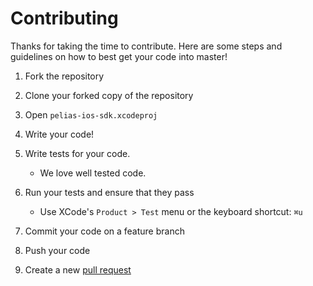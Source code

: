 # Contributing
Thanks for taking the time to contribute. Here are some steps and guidelines on how to best get your code into master!

1. Fork the repository

2. Clone your forked copy of the repository

3. Open `pelias-ios-sdk.xcodeproj`

4. Write your code!

5. Write tests for your code.
    - We love well tested code.

6. Run your tests and ensure that they pass

    - Use XCode's `Product > Test` menu or the keyboard shortcut: `⌘u`

7. Commit your code on a feature branch

8. Push your code

9. Create a new [pull request](https://github.com/pelias/pelias-ios-sdk/pulls/new)
